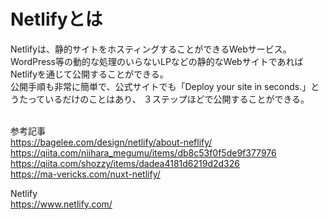 # Netlifyとは
Netlifyは、静的サイトをホスティングすることができるWebサービス。  
WordPress等の動的な処理のいらないLPなどの静的なWebサイトであればNetlifyを通じて公開することができる。  
公開手順も非常に簡単で、公式サイトでも「Deploy your site in seconds.」とうたっているだけのことはあり、
３ステップほどで公開することができる。  
<br>

参考記事  
https://bagelee.com/design/netlify/about-neflify/  
https://qiita.com/niihara_megumu/items/db8c53f0f5de9f377976  
https://qiita.com/shozzy/items/dadea4181d6219d2d326  
https://ma-vericks.com/nuxt-netlify/  

Netlify  
https://www.netlify.com/
